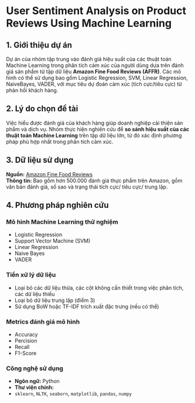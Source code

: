 # User Sentiment Analysis on Product Reviews Using Machine Learning

## 1. Giới thiệu dự án  
Dự án của nhóm tập trung vào đánh giá hiệu suất của các thuật toán Machine Learning trong phân tích cảm xúc của người dùng dựa trên đánh giá sản phẩm từ tập dữ liệu **Amazon Fine Food Reviews (AFFR)**. Các mô hình có thể sử dụng bao gồm Logistic Regression, SVM, Linear Regression, NaiveBayes, VADER, với mục tiêu dự đoán cảm xúc (tích cực/tiêu cực) từ phản hồi khách hàng.

## 2. Lý do chọn đề tài  
Việc hiểu được đánh giá của khách hàng giúp doanh nghiệp cải thiện sản phẩm và dịch vụ. Nhóm thực hiện nghiên cứu để **so sánh hiệu suất của các thuật toán Machine Learning** trên tập dữ liệu lớn, từ đó xác định phương pháp phù hợp nhất trong phân tích cảm xúc.

## 3. Dữ liệu sử dụng  
**Nguồn:** [Amazon Fine Food Reviews](https://www.kaggle.com/datasets/snap/amazon-fine-food-reviews)  
**Thông tin:** Bao gồm hơn 500.000 đánh giá thực phẩm trên Amazon, gồm văn bản đánh giá, số sao và trạng thái tích cực/ tiêu cực/ trung lập.

## 4. Phương pháp nghiên cứu  
### Mô hình Machine Learning thử nghiệm  
- Logistic Regression  
- Support Vector Machine (SVM)  
- Linear Regression
- Naive Bayes
- VADER  
### Tiền xử lý dữ liệu
- Loại bỏ các dữ liệu thừa, các cột không cần thiết trong việc phân tích, các dữ liệu thiếu
- Loại bỏ dữ liệu trung lặp (điểm 3)
- Sử dụng BoW hoặc TF-IDF trích xuất đặc trưng (nếu có thể)
### Metrics đánh giá mô hình
- Accuracy
- Percision
- Recall
- F1-Score

### Công nghệ sử dụng
- **Ngôn ngữ:** Python  
- **Thư viện chính:**  
- `sklearn`, `NLTK`, `seaborn`, `matplotlib`, `pandas`, `numpy`  
